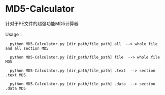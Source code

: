 # MD5-Calculator
针对于PE文件的超强功能MD5计算器

Usage：

      python MD5-Calculator.py [dir_path/file_path] all  --> whole file and all section MD5
      
      python MD5-Calculator.py [dir_path/file_path] file  --> whole file MD5
      
      python MD5-Calculator.py [dir_path/file_path] .text  --> section .text MD5
      
      python MD5-Calculator.py [dir_path/file_path] .data  --> section .data MD5
      
      
